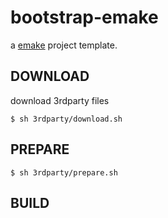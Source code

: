 # bootstrap-emake

a [emake][1] project template.

## DOWNLOAD

download 3rdparty files

```
$ sh 3rdparty/download.sh
```

## PREPARE

```
$ sh 3rdparty/prepare.sh
```

## BUILD

```
```

[1]:https://github.com/skywind3000/emake

